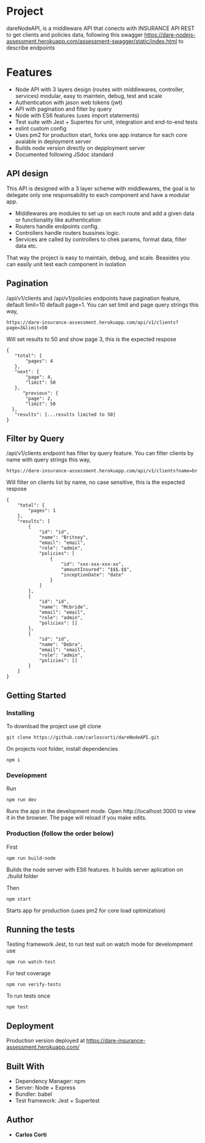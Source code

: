 # Project

dareNodeAPI, is a middleware API that conects with INSURANCE API REST to get clients and policies data, following this swagger https://dare-nodejs-assessment.herokuapp.com/assessment-swagger/static/index.html to describe endpoints

# Features

- Node API with 3 layers design (routes with middlewares, controller, services) modular, easy to maintein, debug, test and scale
- Authentication with jason web tokens (jwt)
- API with pagination and filter by query
- Node with ES6 features (uses import statements)
- Test suite with Jest + Supertes for unit, integration and end-to-end tests
- eslint custom config
- Uses pm2 for production start, forks one app instance for each core avaiable in deployment server
- Builds node version directly on depployment server
- Documented following JSdoc standard

## API design

This API is designed with a 3 layer scheme with middlewares, the goal is to delegate only one responsability to each component and have a modular app.

- Middlewares are modules to set up on each route and add a given data or functionality like authentication
- Routers handle endpoints config.
- Controllers handle routers bussines logic.
- Services are called by controllers to chek params, format data, filter data etc.

That way the project is easy to maintain, debug, and scale. Beasides you can easily unit test each component in isolation

## Pagination

/api/v1/clients and /api/v1/policies endpoints have pagination feature, default limit=10 default page=1.
You can set limit and page query strings this way,

```
https://dare-insurance-assessment.herokuapp.com/api/v1/clients?page=3&limit=50
```

Will set results to 50 and show page 3, this is the expected respose

```
{
   "total": {
       "pages": 4
   },
   "next": {
       "page": 4,
       "limit": 50
   },
      "previous": {
       "page": 2,
       "limit": 50
  },
   "results": [...results limited to 50]
}
```

## Filter by Query

/api/v1/clients endpoint has filter by query feature.
You can filter clients by name with query strings this way,

```
https://dare-insurance-assessment.herokuapp.com/api/v1/clients?name=br
```

Will filter on clients list by name, no case sensitive, this is the expected respose

```
{
    "total": {
        "pages": 1
    },
    "results": [
        {
            "id": "id",
            "name": "Britney",
            "email": "email",
            "role": "admin",
            "policies": [
                {
                    "id": "xxx-xxx-xxx-xx",
                    "amountInsured": "$$$.$$",
                    "inceptionDate": "date"
                }
            ]
        },
        {
            "id": "id",
            "name": "Mcbride",
            "email": "email",
            "role": "admin",
            "policies": []
        },
        {
            "id": "id",
            "name": "Debra",
            "email": "email",
            "role": "admin",
            "policies": []
        }
    ]
}
```

## Getting Started

### Installing

To download the project use git clone

```
git clone https://github.com/carloscorti/dareNodeAPI.git
```

On projects root folder, install dependencies

```
npm i
```

### Development

Run

```
npm run dev
```

Runs the app in the development mode. Open http://localhost:3000 to view it in the browser. The page will reload if you make edits.

### Production (follow the order below)

First

```
npm run build-node
```

Builds the node server with ES6 features. It builds server aplication on ./build folder

Then

```
npm start
```

Starts app for production (uses pm2 for core load optimization)

## Running the tests

Testing framework Jest, to run test suit on watch mode for develompment use

```
npm run watch-test
```

For test coverage

```
npm run verify-tests
```

To run tests once

```
npm test
```

## Deployment

Production version deployed at https://dare-insurance-assessment.herokuapp.com/

## Built With

- Dependency Manager: npm
- Server: Node + Express
- Bundler: babel
- Test framework: Jest + Supertest

## Author

- **Carlos Corti**
